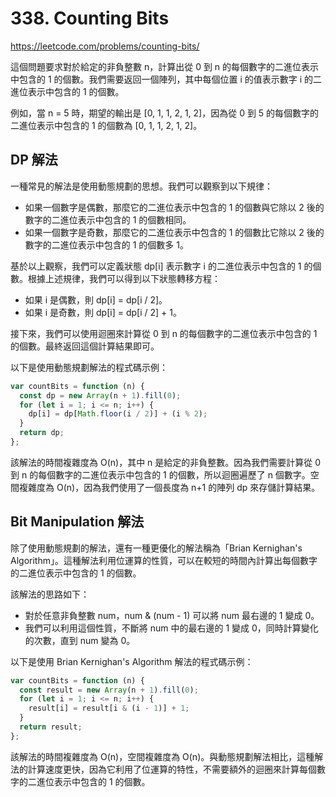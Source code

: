 # 338. Counting Bits

<https://leetcode.com/problems/counting-bits/>

這個問題要求對於給定的非負整數 n，計算出從 0 到 n 的每個數字的二進位表示中包含的 1 的個數。我們需要返回一個陣列，其中每個位置 i 的值表示數字 i 的二進位表示中包含的 1 的個數。

例如，當 n = 5 時，期望的輸出是 [0, 1, 1, 2, 1, 2]，因為從 0 到 5 的每個數字的二進位表示中包含的 1 的個數為 [0, 1, 1, 2, 1, 2]。

## DP 解法

一種常見的解法是使用動態規劃的思想。我們可以觀察到以下規律：

- 如果一個數字是偶數，那麼它的二進位表示中包含的 1 的個數與它除以 2 後的數字的二進位表示中包含的 1 的個數相同。
- 如果一個數字是奇數，那麼它的二進位表示中包含的 1 的個數比它除以 2 後的數字的二進位表示中包含的 1 的個數多 1。

基於以上觀察，我們可以定義狀態 dp[i] 表示數字 i 的二進位表示中包含的 1 的個數。根據上述規律，我們可以得到以下狀態轉移方程：

- 如果 i 是偶數，則 dp[i] = dp[i / 2]。
- 如果 i 是奇數，則 dp[i] = dp[i / 2] + 1。

接下來，我們可以使用迴圈來計算從 0 到 n 的每個數字的二進位表示中包含的 1 的個數。最終返回這個計算結果即可。

以下是使用動態規劃解法的程式碼示例：

```javascript
var countBits = function (n) {
  const dp = new Array(n + 1).fill(0);
  for (let i = 1; i <= n; i++) {
    dp[i] = dp[Math.floor(i / 2)] + (i % 2);
  }
  return dp;
};
```

該解法的時間複雜度為 O(n)，其中 n 是給定的非負整數。因為我們需要計算從 0 到 n 的每個數字的二進位表示中包含的 1 的個數，所以迴圈遍歷了 n 個數字。空間複雜度為 O(n)，因為我們使用了一個長度為 n+1 的陣列 dp 來存儲計算結果。

## Bit Manipulation 解法

除了使用動態規劃的解法，還有一種更優化的解法稱為「Brian Kernighan's Algorithm」。這種解法利用位運算的性質，可以在較短的時間內計算出每個數字的二進位表示中包含的 1 的個數。

該解法的思路如下：

- 對於任意非負整數 num，num & (num - 1) 可以將 num 最右邊的 1 變成 0。
- 我們可以利用這個性質，不斷將 num 中的最右邊的 1 變成 0，同時計算變化的次數，直到 num 變為 0。

以下是使用 Brian Kernighan's Algorithm 解法的程式碼示例：

```javascript
var countBits = function (n) {
  const result = new Array(n + 1).fill(0);
  for (let i = 1; i <= n; i++) {
    result[i] = result[i & (i - 1)] + 1;
  }
  return result;
};
```

該解法的時間複雜度為 O(n)，空間複雜度為 O(n)。與動態規劃解法相比，這種解法的計算速度更快，因為它利用了位運算的特性，不需要額外的迴圈來計算每個數字的二進位表示中包含的 1 的個數。
